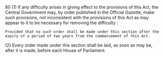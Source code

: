 80
(1) If any difficulty arises in giving effect to the provisions of this Act, the Central Government may, by order published in the Official Gazette, make such provisions, not inconsistent with the provisions of this Act as may appear to it to be necessary for removing the difficulty :

    Provided that no such order shall be made under this section after the expiry of a period of two years from the commencement of this Act.

(2) Every order made under this section shall be laid, as soon as may be, after it is made, before each House of Parliament.
